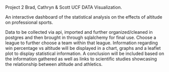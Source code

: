 Project 2 Brad, Cathryn & Scott UCF DATA Visualization.

An interactive dashboard of the statistical analysis on the effects of altitude on professional sports.

Data to be collected via api, imported and further organized/cleaned in postgres and then brought in through sqlalchemy for final use. Choose a league to further choose a team within that league. Information regarding win percentage vs altitude will be displayed in a chart, graphs and a leaflet plot to display statistical information. A conclusion will be included based on the information gathered as well as links to scientific studies showcasing the relationship between altitude and athletics.


